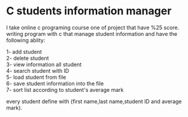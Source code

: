 # C students information manager


I take online c programing course one of project that have %25 score. writing program with c that manage student information and have the following ablity:  


1- add student  
2- delete student  
3- view information all student  
4- search student with ID  
5- load student from file  
6- save student information into the file  
7- sort list according to student's average mark  
  
every student define with (first name,last name,student ID and average mark).




